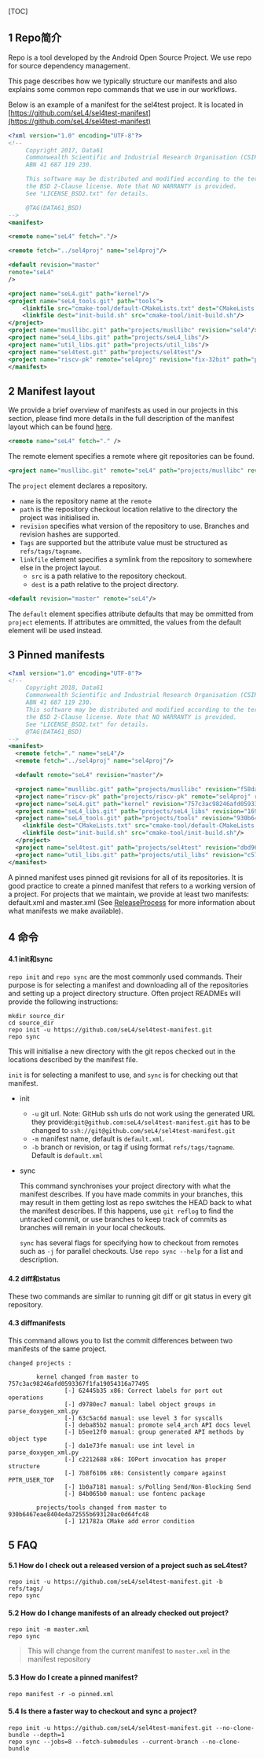 [TOC]

## 1 Repo简介

Repo is a tool developed by the Android Open Source Project. We use repo for source dependency management.

This page describes how we typically structure our manifests and also explains some common repo commands that we use in our workflows.

Below is an example of a manifest for the sel4test project. It is located in [https://github.com/seL4/sel4test-manifest](https://github.com/seL4/sel4test-manifest)

```xml
<?xml version="1.0" encoding="UTF-8"?>
<!--
     Copyright 2017, Data61
     Commonwealth Scientific and Industrial Research Organisation (CSIRO)
     ABN 41 687 119 230.

     This software may be distributed and modified according to the terms of
     the BSD 2-Clause license. Note that NO WARRANTY is provided.
     See "LICENSE_BSD2.txt" for details.

     @TAG(DATA61_BSD)
-->
<manifest>

<remote name="seL4" fetch="."/>

<remote fetch="../sel4proj" name="sel4proj"/>

<default revision="master"
remote="seL4"
/>

<project name="seL4.git" path="kernel"/>
<project name="seL4_tools.git" path="tools">
    <linkfile src="cmake-tool/default-CMakeLists.txt" dest="CMakeLists.txt"/>
    <linkfile dest="init-build.sh" src="cmake-tool/init-build.sh"/>
</project>
<project name="musllibc.git" path="projects/musllibc" revision="sel4"/>
<project name="seL4_libs.git" path="projects/seL4_libs"/>
<project name="util_libs.git" path="projects/util_libs"/>
<project name="sel4test.git" path="projects/sel4test"/>
<project name="riscv-pk" remote="sel4proj" revision="fix-32bit" path="projects/riscv-pk"/>
</manifest>
```

## 2 Manifest layout

We provide a brief overview of manifests as used in our projects in this section, please find more details in the full description of the manifest layout which can be found [here](https://gerrit.googlesource.com/git-repo/+/master/docs/manifest-format.md).

```xml
<remote name="seL4" fetch="." />
```

The remote element specifies a remote where git repositories can be found.

```xml
<project name="musllibc.git" remote="seL4" path="projects/musllibc" revision="sel4"/>
```

The `project` element declares a repository.

* `name` is the repository name at the `remote`
* `path` is the repository checkout location relative to the directory the project was initialised in.
* `revision` specifies what version of the repository to use. Branches and revision hashes are supported.
* `Tags` are supported but the attribute value must be structured as `refs/tags/tagname`.
* `linkfile` element specifies a symlink from the repository to somewhere else in the project layout.
    - `src` is a path relative to the repository checkout.
    - `dest` is a path relative to the project directory.


```xml
<default revision="master" remote="seL4"/>
```

The `default` element specifies attribute defaults that may be ommitted from `project` elements. If attributes are ommitted, the values from the default element will be used instead.

## 3 Pinned manifests

```xml
<?xml version="1.0" encoding="UTF-8"?>
<!--
     Copyright 2018, Data61
     Commonwealth Scientific and Industrial Research Organisation (CSIRO)
     ABN 41 687 119 230.
     This software may be distributed and modified according to the terms of
     the BSD 2-Clause license. Note that NO WARRANTY is provided.
     See "LICENSE_BSD2.txt" for details.
     @TAG(DATA61_BSD)
-->
<manifest>
  <remote fetch="." name="seL4"/>
  <remote fetch="../sel4proj" name="sel4proj"/>

  <default remote="seL4" revision="master"/>

  <project name="musllibc.git" path="projects/musllibc" revision="f58dacf44a679a2d7c10fbb8d8bc8f58e2123791" upstream="sel4"/>
  <project name="riscv-pk" path="projects/riscv-pk" remote="sel4proj" revision="db937e995b09d343fb7146c447b0780ab1dca66b" upstream="fix-32bit"/>
  <project name="seL4.git" path="kernel" revision="757c3ac98246afd0593367f1fa19054316a77495" upstream="master"/>
  <project name="seL4_libs.git" path="projects/seL4_libs" revision="1697cb16ecbc7820cbda78d7c7c1896e884195a1" upstream="master"/>
  <project name="seL4_tools.git" path="projects/tools" revision="930b6467eae8404e4a72555b693120ac0d64fc48" upstream="master">
    <linkfile dest="CMakeLists.txt" src="cmake-tool/default-CMakeLists.txt"/>
    <linkfile dest="init-build.sh" src="cmake-tool/init-build.sh"/>
  </project>
  <project name="sel4test.git" path="projects/sel4test" revision="dbd96aa862b8519165aaa8ae7bd5a1787048e34a" upstream="master"/>
  <project name="util_libs.git" path="projects/util_libs" revision="c575f7280ce6184dbb2876f83a6c591c91de219e" upstream="master"/>
</manifest>
```

A pinned manifest uses pinned git revisions for all of its repositories. It is good practice to create a pinned manifest that refers to a working version of a project. For projects that we maintain, we provide at least two manifests: default.xml and master.xml (See [ReleaseProcess](https://docs.sel4.systems/ReleaseProcess) for more information about what manifests we make available).

## 4 命令

#### 4.1 init和sync

`repo init` and `repo sync` are the most commonly used commands. Their purpose is for selecting a manifest and downloading all of the repositories and setting up a project directory structure. Often project READMEs will provide the following instructions:

```
mkdir source_dir
cd source_dir
repo init -u https://github.com/seL4/sel4test-manifest.git
repo sync
```

This will initialise a new directory with the git repos checked out in the locations described by the manifest file.

`init` is for selecting a manifest to use, and `sync` is for checking out that manifest.

* init
    - `-u` git url. Note: GitHub ssh urls do not work using the generated URL they provide:`git@github.com:seL4/sel4test-manifest.git` has to be changed to `ssh://git@github.com/seL4/sel4test-manifest.git`
    - `-m` manifest name, default is `default.xml`.
    - `-b` branch or revision, or tag if using format `refs/tags/tagname`. Default is `default.xml`

* sync
    
    This command synchronises your project directory with what the manifest describes. If you have made commits in your branches, this may result in them getting lost as repo switches the HEAD back to what the manifest describes. If this happens, use `git reflog` to find the untracked commit, or use branches to keep track of commits as branches will remain in your local checkouts.

    `sync` has several flags for specifying how to checkout from remotes such as `-j` for parallel checkouts. Use `repo sync --help` for a list and description.

#### 4.2 diff和status

These two commands are similar to running git diff or git status in every git repository.

#### 4.3 diffmanifests

This command allows you to list the commit differences between two manifests of the same project.

```
changed projects :

        kernel changed from master to 757c3ac98246afd0593367f1fa19054316a77495
                [-] 62445b35 x86: Correct labels for port out operations
                [-] d9780ec7 manual: label object groups in parse_doxygen_xml.py
                [-] 63c5ac6d manual: use level 3 for syscalls
                [-] deba85b2 manual: promote sel4_arch API docs level
                [-] b5ee12f0 manual: group generated API methods by object type
                [-] da1e73fe manual: use int level in parse_doxygen_xml.py
                [-] c2212688 x86: IOPort invocation has proper structure
                [-] 7b8f6106 x86: Consistently compare against PPTR_USER_TOP
                [-] 1b0a7181 manual: s/Polling Send/Non-Blocking Send
                [-] 84b065b0 manual: use fontenc package

        projects/tools changed from master to 930b6467eae8404e4a72555b693120ac0d64fc48
                [-] 121782a CMake add error condition
```

## 5 FAQ

#### 5.1 How do I check out a released version of a project such as seL4test?

```
repo init -u https://github.com/seL4/sel4test-manifest.git -b refs/tags/
repo sync
```

#### 5.2 How do I change manifests of an already checked out project?

```
repo init -m master.xml
repo sync
```

> This will change from the current manifest to `master.xml` in the manifest repository

#### 5.3 How do I create a pinned manifest?

```
repo manifest -r -o pinned.xml
```

#### 5.4 Is there a faster way to checkout and sync a project?

```
repo init -u https://github.com/seL4/sel4test-manifest.git --no-clone-bundle --depth=1
repo sync --jobs=8 --fetch-submodules --current-branch --no-clone-bundle
```
